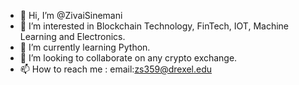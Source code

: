 - 👋 Hi, I’m @ZivaiSinemani
- 👀 I’m interested in Blockchain Technology, FinTech, IOT, Machine Learning and Electronics.
- 🌱 I’m currently learning Python. 
- 💞️ I’m looking to collaborate on any crypto exchange. 
- 📫 How to reach me : email:zs359@drexel.edu

<!---
ZivaiSinemani/ZivaiSinemani is a ✨ special ✨ repository because its `README.md` (this file) appears on your GitHub profile.
You can click the Preview link to take a look at your changes.
--->
